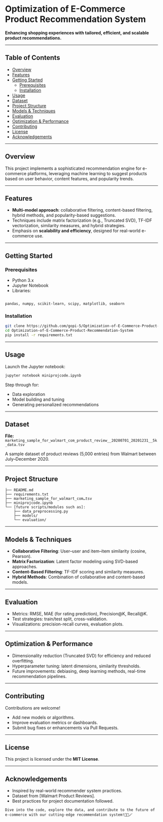 # Optimization of E-Commerce Product Recommendation System

**Enhancing shopping experiences with tailored, efficient, and scalable product recommendations.**

---

## Table of Contents
- [Overview](#overview)  
- [Features](#features)  
- [Getting Started](#getting-started)  
  - [Prerequisites](#prerequisites)  
  - [Installation](#installation)  
- [Usage](#usage)  
- [Dataset](#dataset)  
- [Project Structure](#project-structure)  
- [Models & Techniques](#models--techniques)  
- [Evaluation](#evaluation)  
- [Optimization & Performance](#optimization--performance)  
- [Contributing](#contributing)  
- [License](#license)  
- [Acknowledgements](#acknowledgements)  

---

## Overview
This project implements a sophisticated recommendation engine for e-commerce platforms, leveraging machine learning to suggest products based on user behavior, content features, and popularity trends.

---

## Features
- **Multi-model approach**: collaborative filtering, content-based filtering, hybrid methods, and popularity-based suggestions.
- Techniques include matrix factorization (e.g., Truncated SVD), TF-IDF vectorization, similarity measures, and hybrid strategies.
- Emphasis on **scalability and efficiency**, designed for real-world e-commerce use.

---

## Getting Started

### Prerequisites
- Python 3.x  
- Jupyter Notebook  
- Libraries:  
```

pandas, numpy, scikit-learn, scipy, matplotlib, seaborn

````

### Installation
```bash
git clone https://github.com/gopi-5/Optimization-of-E-Commerce-Product-Recommendation-System.git
cd Optimization-of-E-Commerce-Product-Recommendation-System
pip install -r requirements.txt
````

---

## Usage

Launch the Jupyter notebook:

```bash
jupyter notebook miniprojcode.ipynb
```

Step through for:

* Data exploration
* Model building and tuning
* Generating personalized recommendations

---

## Dataset

**File:**
`marketing_sample_for_walmart_com_product_review__20200701_20201231__5k_data.tsv`

A sample dataset of product reviews (5,000 entries) from Walmart between July–December 2020.

---

## Project Structure

```
├── README.md
├── requirements.txt
├── marketing_sample_for_walmart_com…tsv
├── miniprojcode.ipynb
└── [future scripts/modules such as]:
    ├── data_preprocessing.py
    ├── models/
    └── evaluation/
```

---

## Models & Techniques

* **Collaborative Filtering**: User–user and item–item similarity (cosine, Pearson).
* **Matrix Factorization**: Latent factor modeling using SVD-based approaches.
* **Content-Based Filtering**: TF-IDF scoring and similarity measures.
* **Hybrid Methods**: Combination of collaborative and content-based models.

---

## Evaluation

* Metrics: RMSE, MAE (for rating prediction), Precision\@K, Recall\@K.
* Test strategies: train/test split, cross-validation.
* Visualizations: precision-recall curves, evaluation plots.

---

## Optimization & Performance

* Dimensionality reduction (Truncated SVD) for efficiency and reduced overfitting.
* Hyperparameter tuning: latent dimensions, similarity thresholds.
* Future improvements: debiasing, deep learning methods, real-time recommendation pipelines.

---

## Contributing

Contributions are welcome!

* Add new models or algorithms.
* Improve evaluation metrics or dashboards.
* Submit bug fixes or enhancements via Pull Requests.

---

## License

This project is licensed under the **MIT License**.

---

## Acknowledgements

* Inspired by real-world recommender system practices.
* Dataset from \[Walmart Product Reviews].
* Best practices for project documentation followed.

```
Dive into the code, explore the data, and contribute to the future of e-commerce with our cutting-edge recommendation system!👩‍💻🪄
